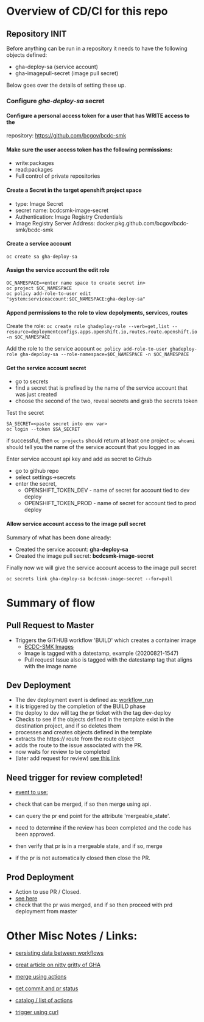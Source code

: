 # Overview of CD/CI for this repo

## Repository INIT

Before anything can be run in a repository it needs to have the following
objects defined:

* gha-deploy-sa (service account)
* gha-imagepull-secret (image pull secret)

Below goes over the details of setting these up.

### Configure *gha-deploy-sa* secret

#### Configure a personal access token for a user that has WRITE access to the 
repository:  https://github.com/bcgov/bcdc-smk

#### Make sure the user access token has the following permissions:
* write:packages 
* read:packages
* Full control of private repositories

#### Create a Secret in the target openshift project space
* type: Image Secret
* secret name: bcdcsmk-image-secret
* Authentication: Image Registry Credentials
* Image Registry Server Address: docker.pkg.github.com/bcgov/bcdc-smk/bcdc-smk


#### Create a service account 

`oc create sa gha-deploy-sa`

#### Assign the service account the **edit** role

```
OC_NAMESPACE=<enter name space to create secret in>
oc project $OC_NAMESPACE
oc policy add-role-to-user edit "system:serviceaccount:$OC_NAMESPACE:gha-deploy-sa"
```

#### Append permissions to the role to view depolyments, services, routes

Create the role:
`oc create role ghadeploy-role --verb=get,list --resource=deploymentconfigs.apps.openshift.io,routes.route.openshift.io -n $OC_NAMESPACE`

Add the role to the service account
`oc policy add-role-to-user ghadeploy-role gha-depoloy-sa --role-namespace=$OC_NAMESPACE -n $OC_NAMESPACE`


#### Get the service account secret
* go to secrets
* find a secret that is prefixed by the name of the service account that was just created
* choose the second of the two, reveal secrets and grab the secrets token

Test the secret

```
SA_SECRET=<paste secret into env var>
oc login --token $SA_SECRET
```

if successful, then
`oc projects` should return at least one project
`oc whoami` should tell you the name of the service account that you logged in as 


Enter service account api key and add as secret to Github

* go to github repo
* select settings->secrets
* enter the secret, 
    * OPENSHIFT_TOKEN_DEV - name of secret for account tied to dev deploy
    * OPENSHIFT_TOKEN_PROD - name of secret for account tied to prod deploy 


#### Allow service account access to the image pull secret

Summary of what has been done already:
* Created the service account: **gha-deploy-sa**
* Created the image pull secret: **bcdcsmk-image-secret**

Finally now we will give the service account access to the image pull secret

`oc secrets link gha-deploy-sa bcdcsmk-image-secret --for=pull`


# Summary of flow

## Pull Request to Master

* Triggers the GITHUB workflow 'BUILD' which creates a container image
    * [BCDC-SMK Images](https://github.com/bcgov/bcdc-smk/packages/356117/versions)
    * Image is tagged with a datestamp, example (20200821-1547)
    * Pull request Issue also is tagged with the datestamp tag that aligns with the image name

## Dev Deployment

* The dev deployment event is defined as: [workflow_run](https://docs.github.com/en/actions/reference/events-that-trigger-workflows#workflow_run)
* it is triggered by the completion of the BUILD phase
* the deploy to dev will tag the pr ticket with the tag dev-deploy
* Checks to see if the objects defined in the template exist in the destination project, and if so deletes them
* processes and creates objects defined in the template
* extracts the https:// route from the route object
* adds the route to the issue associated with the PR.
* now waits for review to be completed
* (later add request for review)  [see this link](https://docs.github.com/en/rest/reference/pulls#review-requests)

## Need trigger for review completed!

* [event to use:](https://docs.github.com/en/actions/reference/events-that-trigger-workflows#pull_request_review)
* check that can be merged, if so then merge using api.
* can query the pr end point for the attribute 'mergeable_state'.

* need to determine if the review has been completed and the code has been
  approved.
* then verify that pr is in a mergeable state, and if so, merge
* if the pr is not automatically closed then close the PR.

## Prod Deployment
* Action to use PR / Closed.
* [see here](https://stackoverflow.com/questions/44159555/how-do-we-know-a-pull-request-is-approved-or-rejected-using-api-in-github)
* check that the pr was merged, and if so then proceed with prd deployment from master





# Other Misc Notes / Links:
* [persisting data between workflows](https://docs.github.com/en/actions/configuring-and-managing-workflows/persisting-workflow-data-using-artifacts)


* [great article on nitty gritty of GHA](https://alexwlchan.net/2019/03/creating-a-github-action-to-auto-merge-pull-requests/)

* [merge using actions](https://developers.sap.com/tutorials/webide-github-merge-pull-request.html)

* [get commit and pr status](https://dev.to/gr2m/github-api-how-to-retrieve-the-combined-pull-request-status-from-commit-statuses-check-runs-and-github-action-results-2cen)

* [catalog / list of actions](https://github.com/sdras/awesome-actions)

* [trigger using curl](https://goobar.io/2019/12/07/manually-trigger-a-github-actions-workflow/)